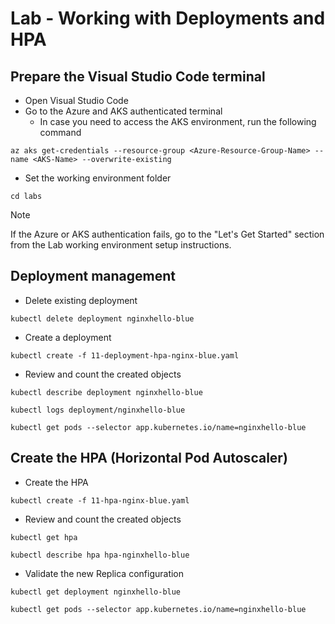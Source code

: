 # Lab - Working with Deployments and HPA

## Prepare the Visual Studio Code terminal

* Open Visual Studio Code
* Go to the Azure and AKS authenticated terminal
  * In case you need to access the AKS environment, run the following command

```shell
az aks get-credentials --resource-group <Azure-Resource-Group-Name> --name <AKS-Name> --overwrite-existing
```

* Set the working environment folder

```shell
cd labs
```

> [!NOTE]
> If the Azure or AKS authentication fails, go to the "Let's Get Started" section from the  Lab working environment setup instructions.

## Deployment management

* Delete existing deployment

```shell
kubectl delete deployment nginxhello-blue
```

* Create a deployment

```shell
kubectl create -f 11-deployment-hpa-nginx-blue.yaml
```

* Review and count the created objects

```shell
kubectl describe deployment nginxhello-blue

kubectl logs deployment/nginxhello-blue

kubectl get pods --selector app.kubernetes.io/name=nginxhello-blue
```

## Create the HPA (Horizontal Pod Autoscaler)

* Create the HPA

```shell
kubectl create -f 11-hpa-nginx-blue.yaml
```

* Review and count the created objects

```shell
kubectl get hpa

kubectl describe hpa hpa-nginxhello-blue
```

* Validate the new Replica configuration

```shell
kubectl get deployment nginxhello-blue

kubectl get pods --selector app.kubernetes.io/name=nginxhello-blue
```
